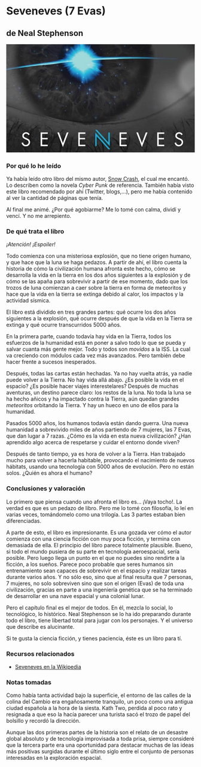 # Seveneves (7 Evas)
## de Neal Stephenson

[![Seveneves](./img/seveneves.jpg)](https://www.amazon.es/gp/product/8466658955)

### Por qué lo he leído

Ya había leído otro libro del mismo autor, [Snow Crash], el cual me encantó. Lo describen como la novela *Cyber Punk* de referencia. También había visto este libro recomendado por ahí (Twitter, blogs,...), pero me había contenido al ver la cantidad de páginas que tenía.

Al final me animé. ¿Por qué agobiarme? Me lo tomé con calma, dividí y vencí. Y no me arrepiento.

<!-- more -->

### De qué trata el libro

*¡Atención! ¡Espoiler!*

Todo comienza con una misteriosa explosión, que no tiene origen humano, y que hace que la luna se haga pedazos. A partir de ahí, el libro cuenta la historia de cómo la civilización humana afronta este hecho, cómo se desarrolla la vida en la tierra en los dos años siguientes a la explosión y de cómo se las apaña para sobrevivir a partir de ese momento, dado que los trozos de luna comienzan a caer sobre la tierra en forma de meteoritos y hace que la vida en la tierra se extinga debido al calor, los impactos y la actividad sísmica.

El libro está dividido en tres grandes partes: qué ocurre los dos años siguientes a la explosión, qué ocurre después de que la vida en la Tierra se extinga y qué ocurre transcurridos 5000 años.

En la primera parte, cuando todavía hay vida en la Tierra, todos los esfuerzos de la humanidad está en poner a salvo todo lo que se pueda y salvar cuanta más gente mejor. Todo y todos son *movidos* a la ISS. La cual va creciendo con módulos cada vez más avanzados. Pero también debe hacer frente a sucesos inesperados.

Después, todas las cartas están hechadas. Ya no hay vuelta atrás, ya nadie puede volver a la Tierra. No hay vida allá abajo. ¿Es posible la vida en el espacio? ¿Es posible hacer viajes interestelares? Después de muchas aventuras, un destino parece claro: los restos de la luna. No toda la luna se ha hecho añicos y ha impactado contra la Tierra, aún quedan grandes *meteoritos* orbitando la Tierra. Y hay un hueco en uno de ellos para la humanidad.

Pasados 5000 años, los humanos todavía están dando guerra. Una nueva humanidad a sobrevivido miles de años partiendo de 7 mujeres, las 7 Evas, que dan lugar a 7 razas. ¿Cómo es la vida en esta nueva civilización? ¿Han aprendido algo acerca de respetarse y cuidar el entorno donde viven?

Después de tanto tiempo, ya es hora de volver a la Tierra. Han trabajado mucho para volver a hacerla habitable, provocando el nacimiento de nuevos hábitats, usando una tecnología con 5000 años de evolución. Pero no están solos. ¿Quién es ahora el humano?

### Conclusiones y valoración

Lo primero que piensa cuando uno afronta el libro es... ¡Vaya tocho!. La verdad es que es un pedazo de libro. Pero me lo tomé con filosofía, lo leí en varias veces, tomándomelo como una trilogía. Las 3 partes estaban bien diferenciadas.

A parte de esto, el libro es impresionante. Es una gozada ver cómo el autor comienza con una ciencia ficción con muy poca ficción, y termina con demasiada de ella. El principio del libro parece totalmente plausible. Bueno, si todo el mundo pusiera de su parte en tecnología aeroespacial, sería posible. Pero luego llega un punto en el que no puedes sino rendirte a la ficción, a los sueños. Parece poco probable que seres humanos sin entrenamiento sean capaces de sobrevivir en el espacio y realizar tareas durante varios años. Y no sólo eso, sino que al final resulta que 7 personas, 7 mujeres, no solo sobreviven sino que son el origen (Evas) de toda una civilización, gracias en parte a una ingeniería genética que se ha terminado de desarrollar en una nave espacial y una colonial lunar.

Pero el capítulo final es el mejor de todos. En él, mezcla lo social, lo tecnológico, lo histórico. Neal Stephenson se lo ha ido preparando durante todo el libro, tiene libertad total para jugar con los personajes. Y el universo que describe es alucinante.

Si te gusta la ciencia ficción, y tienes paciencia, éste es un libro para tí.

### Recursos relacionados

- [Seveneves en la Wikipedia]

### Notas tomadas

Como había tanta actividad bajo la superficie, el entorno de las calles de la
colina del Cambio era engañosamente tranquilo, un poco como una antigua ciudad
española a la hora de la siesta. Kath Two, perdida al poco rato y resignada a
que eso la hacía parecer una turista sacó el trozo de papel del bolsillo y
recordó la dirección.

Aunque las dos primeras partes de la historia son el relato de un desastre
global absoluto y de tecnología improvisada a toda prisa, siempre consideré que
la tercera parte era una oportunidad para destacar muchas de las ideas más
positivas surgidas durante el último siglo entre el conjunto de personas
interesadas en la exploración espacial.

[Seveneves en la Wikipedia]: https://en.wikipedia.org/wiki/Seveneves
[Snow crash]: http://www.amazon.com/Snow-Crash-Bantam-Spectra-Book/dp/0553380958


